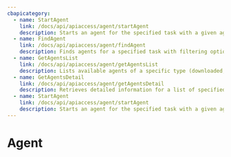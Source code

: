 ```yaml
---
cbapicategory:
  - name: StartAgent
    link: /docs/api/apiaccess/agent/startAgent
    description: Starts an agent for the specified task with a given agent ID .
  - name: FindAgent
    link: /docs/api/apiaccess/agent/findAgent
    description: Finds agents for a specified task with filtering options by location, source and maximum results.
  - name: GetAgentsList
    link: /docs/api/apiaccess/agent/getAgentsList
    description: Lists available agents of a specific type (downloaded, local, or all).
  - name: GetAgentsDetail
    link: /docs/api/apiaccess/agent/getAgentsDetail
    description: Retrieves detailed information for a list of specified agents .
  - name: StartAgent
    link: /docs/api/apiaccess/agent/startAgent
    description: Starts an agent for the specified task with a given agent ID .
---
```

# Agent
<CBAPICategory />